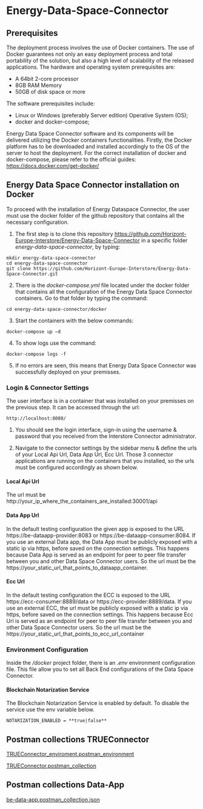 # Energy-Data-Space-Connector

## Prerequisites
The deployment process involves the use of Docker containers. The use of Docker guarantees not only an easy deployment process and total portability of the solution, but also a high level of scalability of the released applications.
The hardware and operating system prerequisites are:
* A 64bit 2-core processor
*	8GB RAM Memory
*	50GB of disk space or more

The software prerequisites include:
*	Linux or Windows (preferably Server edition) Operative System (OS);
*	docker and docker-compose;

Energy Data Space Connector software and its components will be delivered utilizing the Docker containers functionalities. Firstly, the Docker platform has to be downloaded and installed accordingly to the OS of the server to host the deployment.
For the correct installation of docker and docker-compose, please refer to the official guides: https://docs.docker.com/get-docker/

## Energy Data Space Connector installation on Docker
To proceed with the installation of Energy Dataspace Connector, the user must use the docker folder of the github repository that contains all the necessary configuration.

1.	The first step is to clone this repository https://github.com/Horizont-Europe-Interstore/Energy-Data-Space-Connector in a specific folder *energy-data-space-connector*, by typing:
```
mkdir energy-data-space-connector
cd energy-data-space-connector
git clone https://github.com/Horizont-Europe-Interstore/Energy-Data-Space-Connector.git
```

2.	There is the *docker-compose.yml* file located under the docker folder that contains all the configuration of the Energy Data Space Connector containers. Go to that folder by typing the command:
```
cd energy-data-space-connector/docker
```

3.	Start the containers with the below commands:
```
docker-compose up –d
```

4.	To show logs use the command:
```
docker-compose logs -f
```

5.	If no errors are seen, this means that Energy Data Space Connector was successfully deployed on your premisses.

### Login & Connector Settings
The user interface is in a container that was installed on your premisses on the previous step. It can be accessed through the url:
```
http://localhost:8080/
```

1.	You should see the login interface, sign-in using the username & password that you received from the Interstore Connector administrator.

2.	Navigate to the connector settings by the sidebar menu & define the urls of your Local Api Url, Data App Url, Ecc Url. Those 3 connector applications are running on the containers that you installed, so the urls must be configured accordingly as shown below.

#### Local Api Url
The url must be http://your_ip_where_the_containers_are_installed:30001/api

#### Data App Url
In the default testing configuration the given app is exposed to the URL https://be-dataapp-provider:8083 or  https://be-dataapp-consumer:8084.
If you use an external Data app, the Data App must be publicly exposed with a static ip via https, before saved on the connection settings. This happens because Data App is served as an endpoint for peer to peer file transfer between you and other Data Space Connector users. So the url must be the https://your_static_url_that_points_to_dataapp_container.

#### Ecc Url
In the default testing configuration the ECC is exposed to the URL https://ecc-consumer:8889/data or  https://ecc-provider:8889/data.
If you use an external ECC, the url must be publicly exposed with a static ip via https, before saved on the connection settings. This happens because Ecc Url is served as an endpoint for peer to peer file transfer between you and other Data Space Connector users. So the url must be the https://your_static_url_that_points_to_ecc_url_container


### Environment Configuration

Inside the */docker* project folder, there is an *.env* environment configuration file. This file allow you to set all Back End configurations of the Data Space Connector. 

#### Blockchain Notarization Service
The Blockchain Notarization Service is enabled by default. To disable the service use the env variable below.
```
NOTARIZATION_ENABLED = **true|false**
```


## Postman collections TRUEConnector

[TRUEConnector_enviroment.postman_environment](TRUEConnector_enviroment.postman_environment.json)

[TRUEConnector.postman_collection](TRUEConnector.postman_collection.json)

## Postman collections Data-App

[be-data-app.postman_collection.json](be-data-app.postman_collection.json)
